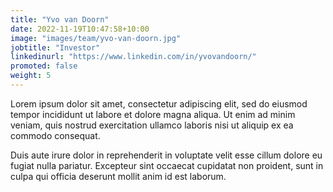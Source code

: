 ```yaml
---
title: "Yvo van Doorn"
date: 2022-11-19T10:47:58+10:00
image: "images/team/yvo-van-doorn.jpg"
jobtitle: "Investor"
linkedinurl: "https://www.linkedin.com/in/yvovandoorn/"
promoted: false
weight: 5
---
```


Lorem ipsum dolor sit amet, consectetur adipiscing elit, sed do eiusmod tempor incididunt ut labore et dolore magna aliqua. Ut enim ad minim veniam, quis nostrud exercitation ullamco laboris nisi ut aliquip ex ea commodo consequat.

Duis aute irure dolor in reprehenderit in voluptate velit esse cillum dolore eu fugiat nulla pariatur. Excepteur sint occaecat cupidatat non proident, sunt in culpa qui officia deserunt mollit anim id est laborum.
